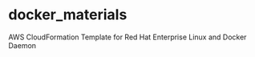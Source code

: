 docker_materials
================

AWS CloudFormation Template for Red Hat Enterprise Linux and Docker Daemon
